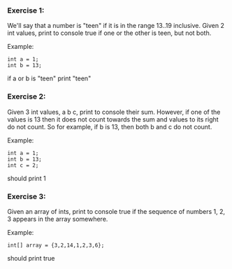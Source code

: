 ### Exercise 1:
We'll say that a number is "teen" if it is in the range 13..19 inclusive. Given 2 int values, print to console true if one or the other is teen, but not both.

Example:
```
int a = 1;
int b = 13;
```

if a or b is "teen" print "teen"

### Exercise 2:
Given 3 int values, a b c, print to console their sum. However, if one of the values is 13 then it does not count towards the sum and values to its right do not count. So for example, if b is 13, then both b and c do not count.

Example:
```
int a = 1;
int b = 13;
int c = 2;
```
should print 1

### Exercise 3:
Given an array of ints, print to console true if the sequence of numbers 1, 2, 3 appears in the array somewhere.

Example:
```
int[] array = {3,2,14,1,2,3,6};
```
should print true